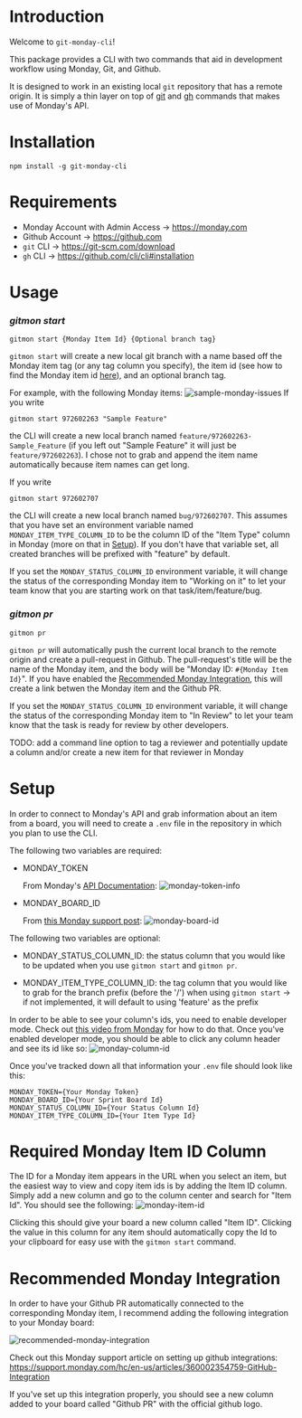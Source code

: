 # Introduction

Welcome to `git-monday-cli`!

This package provides a CLI with two commands that aid in development workflow using Monday, Git, and Github.

It is designed to work in an existing local `git` repository that has a remote origin. It is simply a thin layer on top of [git](https://git-scm.com/) and [gh](https://github.com/cli/cli) commands that makes use of Monday's API.

# Installation

`npm install -g git-monday-cli`

# Requirements

- Monday Account with Admin Access -> https://monday.com
- Github Account -> https://github.com
- `git` CLI -> https://git-scm.com/download
- `gh` CLI -> https://github.com/cli/cli#installation

# Usage

### _gitmon start_

```
gitmon start {Monday Item Id} {Optional branch tag}
```

`gitmon start` will create a new local git branch with a name based off the Monday item tag (or any tag column you specify), the item id (see how to find the Monday item id [here](#required-monday-item-id-column)), and an optional branch tag.

For example, with the following Monday items:
![sample-monday-issues](images/monday_sample_items.png)
If you write

```
gitmon start 972602263 "Sample Feature"
```

the CLI will create a new local branch named `feature/972602263-Sample_Feature` (if you left out "Sample Feature" it will just be `feature/972602263`). I chose not to grab and append the item name automatically because item names can get long.

If you write

```
gitmon start 972602707
```

the CLI will create a new local branch named `bug/972602707`. This assumes that you have set an environment variable named `MONDAY_ITEM_TYPE_COLUMN_ID` to be the column ID of the "Item Type" column in Monday (more on that in [Setup](#setup)). If you don't have that variable set, all created branches will be prefixed with "feature" by default.

If you set the `MONDAY_STATUS_COLUMN_ID` environment variable, it will change the status of the corresponding Monday item to "Working on it" to let your team know that you are starting work on that task/item/feature/bug.

### _gitmon pr_

```
gitmon pr
```

`gitmon pr` will automatically push the current local branch to the remote origin and create a pull-request in Github. The pull-request's title will be the name of the Monday item, and the body will be "Monday ID: `#{Monday Item Id}`". If you have enabled the [Recommended Monday Integration](#recommended-monday-integration), this will create a link betwen the Monday item and the Github PR.

If you set the `MONDAY_STATUS_COLUMN_ID` environment variable, it will change the status of the corresponding Monday item to "In Review" to let your team know that the task is ready for review by other developers.

TODO: add a command line option to tag a reviewer and potentially update a column and/or create a new item for that reviewer in Monday

# Setup

In order to connect to Monday's API and grab information about an item from a board, you will need to create a `.env` file in the repository in which you plan to use the CLI.

The following two variables are required:

- MONDAY_TOKEN

  From Monday's [API Documentation](https://monday.com/developers/v2#authentication-section):
  ![monday-token-info](images/monday_api_token.png)

- MONDAY_BOARD_ID

  From [this Monday support post](https://support.monday.com/hc/en-us/articles/360000225709-Where-to-find-board-item-and-column-IDs):
  ![monday-board-id](images/monday_board_id.png)

The following two variables are optional:

- MONDAY_STATUS_COLUMN_ID: the status column that you would like to be updated when you use `gitmon start` and `gitmon pr`.

- MONDAY_ITEM_TYPE_COLUMN_ID: the tag column that you would like to grab for the branch prefix (before the '/') when using `gitmon start` -> if not implemented, it will default to using 'feature' as the prefix

In order to be able to see your column's ids, you need to enable developer mode. Check out [this video from Monday](https://monday.com/developers/v2#introduction-section-how-to-get-started-developer-mode) for how to do that. Once you've enabled developer mode, you should be able to click any column header and see its id like so:
![monday-column-id](images/monday_column_id.png)

Once you've tracked down all that information your `.env` file should look like this:

```
MONDAY_TOKEN={Your Monday Token}
MONDAY_BOARD_ID={Your Sprint Board Id}
MONDAY_STATUS_COLUMN_ID={Your Status Column Id}
MONDAY_ITEM_TYPE_COLUMN_ID={Your Item Type Id}
```

# Required Monday Item ID Column

The ID for a Monday item appears in the URL when you select an item, but the easiest way to view and copy item ids is by adding the Item ID column. Simply add a new column and go to the column center and search for "Item Id". You should see the following:
![monday-item-id](images/monday_item_id.png)

Clicking this should give your board a new column called "Item ID". Clicking the value in this column for any item should automatically copy the Id to your clipboard for easy use with the `gitmon start` command.

# Recommended Monday Integration

In order to have your Github PR automatically connected to the corresponding Monday item, I recommend adding the following integration to your Monday board:

![recommended-monday-integration](images/recommended_monday_integration.png)

Check out this Monday support article on setting up github integrations: https://support.monday.com/hc/en-us/articles/360002354759-GitHub-Integration

If you've set up this integration properly, you should see a new column added to your board called "Github PR" with the official github logo.
